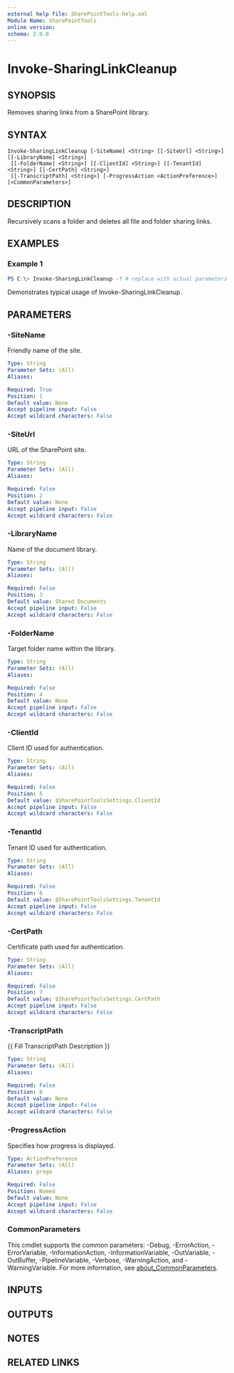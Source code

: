 ```yaml
---
external help file: SharePointTools-help.xml
Module Name: SharePointTools
online version:
schema: 2.0.0
---
```


# Invoke-SharingLinkCleanup

## SYNOPSIS
Removes sharing links from a SharePoint library.

## SYNTAX

```
Invoke-SharingLinkCleanup [-SiteName] <String> [[-SiteUrl] <String>] [[-LibraryName] <String>]
 [[-FolderName] <String>] [[-ClientId] <String>] [[-TenantId] <String>] [[-CertPath] <String>]
 [[-TranscriptPath] <String>] [-ProgressAction <ActionPreference>] [<CommonParameters>]
```

## DESCRIPTION
Recursively scans a folder and deletes all file and folder sharing links.

## EXAMPLES

### Example 1
```powershell
PS C:\> Invoke-SharingLinkCleanup -? # replace with actual parameters
```

Demonstrates typical usage of Invoke-SharingLinkCleanup.

## PARAMETERS

### -SiteName
Friendly name of the site.

```yaml
Type: String
Parameter Sets: (All)
Aliases:

Required: True
Position: 1
Default value: None
Accept pipeline input: False
Accept wildcard characters: False
```

### -SiteUrl
URL of the SharePoint site.

```yaml
Type: String
Parameter Sets: (All)
Aliases:

Required: False
Position: 2
Default value: None
Accept pipeline input: False
Accept wildcard characters: False
```

### -LibraryName
Name of the document library.

```yaml
Type: String
Parameter Sets: (All)
Aliases:

Required: False
Position: 3
Default value: Shared Documents
Accept pipeline input: False
Accept wildcard characters: False
```

### -FolderName
Target folder name within the library.

```yaml
Type: String
Parameter Sets: (All)
Aliases:

Required: False
Position: 4
Default value: None
Accept pipeline input: False
Accept wildcard characters: False
```

### -ClientId
Client ID used for authentication.

```yaml
Type: String
Parameter Sets: (All)
Aliases:

Required: False
Position: 5
Default value: $SharePointToolsSettings.ClientId
Accept pipeline input: False
Accept wildcard characters: False
```

### -TenantId
Tenant ID used for authentication.

```yaml
Type: String
Parameter Sets: (All)
Aliases:

Required: False
Position: 6
Default value: $SharePointToolsSettings.TenantId
Accept pipeline input: False
Accept wildcard characters: False
```

### -CertPath
Certificate path used for authentication.

```yaml
Type: String
Parameter Sets: (All)
Aliases:

Required: False
Position: 7
Default value: $SharePointToolsSettings.CertPath
Accept pipeline input: False
Accept wildcard characters: False
```

### -TranscriptPath
{{ Fill TranscriptPath Description }}

```yaml
Type: String
Parameter Sets: (All)
Aliases:

Required: False
Position: 8
Default value: None
Accept pipeline input: False
Accept wildcard characters: False
```

### -ProgressAction
Specifies how progress is displayed.

```yaml
Type: ActionPreference
Parameter Sets: (All)
Aliases: proga

Required: False
Position: Named
Default value: None
Accept pipeline input: False
Accept wildcard characters: False
```

### CommonParameters
This cmdlet supports the common parameters: -Debug, -ErrorAction, -ErrorVariable, -InformationAction, -InformationVariable, -OutVariable, -OutBuffer, -PipelineVariable, -Verbose, -WarningAction, and -WarningVariable. For more information, see [about_CommonParameters](http://go.microsoft.com/fwlink/?LinkID=113216).

## INPUTS

## OUTPUTS

## NOTES

## RELATED LINKS

